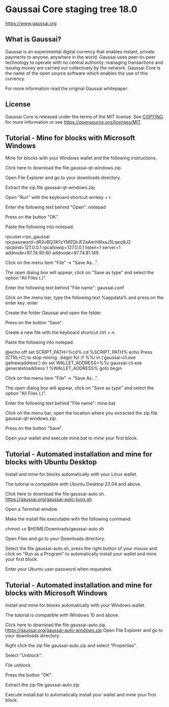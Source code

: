 Gaussai Core staging tree 18.0
===========================

https://www.gaussai.org

What is Gaussai?
-------------

Gaussai is an experimental digital currency that enables instant, private
payments to anyone, anywhere in the world. Gaussai uses peer-to-peer technology
to operate with no central authority: managing transactions and issuing money
are carried out collectively by the network. Gaussai Core is the name of the open
source software which enables the use of this currency.


For more information read the original Gaussai whitepaper.

License
-------

Gaussai Core is released under the terms of the MIT license. See [COPYING](COPYING) for more
information or see https://opensource.org/licenses/MIT.

Tutorial - Mine for blocks with Microsoft Windows
------------
Mine for blocks with your Windows wallet and the following instructions.

Click here to download the file gaussai-qt-windows.zip.

Open File Explorer and go to your downloads directory.

Extract the zip file gaussai-qt-windows.zip

Open "Run" with the keyboard shortcut winkey + r.

Enter the following text behind "Open": notepad

Press on the button "OK".

Paste the following into notepad.

rpcuser=rpc_gaussai 
rpcpassword=dR2oBQ3K1zYMZQtJFZeAerhWxaJ5Lqeq9J2 
rpcbind=127.0.0.1 
rpcallowip=127.0.0.1 
listen=1 
server=1 
addnode=97.74.90.60
addnode=97.74.81.149

Click on the menu item "File" -> "Save As...".

The open dialog box will appear, click on "Save as type" and select the option "All Files (.)".

Enter the following text behind "File name": gaussai.conf

Click on the menu bar, type the following text %appdata% and press on the enter key. enter

Create the folder Gaussai and open the folder.

Press on the button "Save".

Create a new file with the keyboard shortcut ctrl + n.

Paste the following into notepad.

@echo off set SCRIPT_PATH=%cd% cd %SCRIPT_PATH% echo Press [CTRL+C] to stop mining. :begin for /f %%i in ('gaussai-cli.exe getnewaddress') do set WALLET_ADDRESS=%%i gaussai-cli.exe generatetoaddress 1 %WALLET_ADDRESS% goto begin

Click on the menu item "File" -> "Save As...".

The open dialog box will appear, click on "Save as type" and select the option "All Files (.)".

Enter the following text behind "File name": mine.bat

Click on the menu bar, open the location where you extracted the zip file gaussai-qt-windows.zip.

Press on the button "Save".

Open your wallet and execute mine.bat to mine your first block.


Tutorial - Automated installation and mine for blocks with Ubuntu Desktop
------------
Install and mine for blocks automatically with your Linux wallet.

The tutorial is compatible with Ubuntu Desktop 22.04 and above.

Click here to download the file gaussai-auto.sh.
https://gaussai.org/gaussai-auto-liunx.sh

Open a Terminal window.

Make the install file executable with the following command:

chmod +x $HOME/Downloads/gaussai-auto.sh

Open Files and go to your Downloads directory.

Select the file gaussai-auto.sh, press the right button of your mouse and click on "Run as a Program" to automatically install your wallet and mine your first block.

Enter your Ubuntu user password when requested.

Tutorial - Automated installation and mine for blocks with Microsoft Windows
------------
Install and mine for blocks automatically with your Windows wallet.

The tutorial is compatible with Windows 10 and above.

Click here to download the file gaussai-auto.zip.
https://gaussai.org/gaussai-auto-windows.zip
Open File Explorer and go to your downloads directory.

Right click the zip file gaussai-auto.zip and select "Properties".

Select "Unblock".

File unblock

Press the button "OK".

Extract the zip file gaussai-auto.zip

Execute install.bat to automatically install your wallet and mine your first block.
